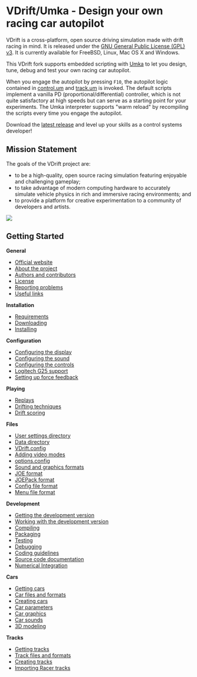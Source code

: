 VDrift/Umka - Design your own racing car autopilot 
==================================================

VDrift is a cross-platform, open source driving simulation made with drift
racing in mind. It is released under the [GNU General Public License (GPL) v3](http://www.gnu.org/licenses/gpl-3.0.en.html).
It is currently available for FreeBSD, Linux, Mac OS X and Windows.

This VDrift fork supports embedded scripting with [Umka](https://github.com/vtereshkov/umka-lang) to let you design, tune, debug and test your own racing car autopilot. 

When you engage the autopilot by pressing `F10`, the autopilot logic contained in [control.um](https://github.com/vtereshkov/vdrift/blob/master/control.um) and [track.um](https://github.com/vtereshkov/vdrift/blob/master/track.um) is invoked. The default scripts implement a vanilla PD (proportional/differential) controller, which is not quite satisfactory at high speeds but can serve as a starting point for your experiments. The Umka interpreter supports "warm reload" by recompiling the scripts every time you engage the autopilot.

Download the [latest release](https://github.com/vtereshkov/vdrift/releases) and level up your skills as a control systems developer!

Mission Statement
-----------------

The goals of the VDrift project are:

- to be a high-quality, open source racing simulation featuring enjoyable and
  challenging gameplay;
- to take advantage of modern computing hardware to accurately simulate vehicle
  physics in rich and immersive racing environments; and
- to provide a platform for creative experimentation to a community of
  developers and artists.

![](vdrift/raw/2f19c79de4fac0c326fa099dba7d9f19362552d0/miura_vdrift_899.jpg)

Getting Started
---------------

**General**

-   [Official website](http://vdrift.net)
-   [About the project](docs/About_the_project.md)
-   [Authors and contributors](docs/Authors_and_contributors.md)
-   [License](LICENSE)
-   [Reporting problems](docs/Reporting_problems.md)
-   [Useful links](docs/Useful_links.md)

**Installation**

-   [Requirements](docs/Requirements.md)
-   [Downloading](docs/Downloading.md)
-   [Installing](docs/Installing.md)

**Configuration**

-   [Configuring the display](docs/Configuring_the_display.md)
-   [Configuring the sound](docs/Configuring_the_sound.md)
-   [Configuring the controls](docs/Configuring_the_controls.md)
-   [Logitech G25 support](docs/Logitech_G25_support.md)
-   [Setting up force feedback](docs/Setting_up_force_feedback.md)

**Playing**

-   [Replays](docs/Replays.md)
-   [Drifting techniques](docs/Drifting_techniques.md)
-   [Drift scoring](docs/Drift_scoring.md)

**Files**

-   [User settings directory](docs/User_settings_directory.md)
-   [Data directory](docs/Data_directory.md)
-   [VDrift.config](docs/VDrift_config.md)
-   [Adding video modes](docs/Adding_video_modes.md)
-   [options.config](docs/Options_config.md)
-   [Sound and graphics formats](docs/Sound_and_graphics_formats.md)
-   [JOE format](docs/JOE_format.md)
-   [JOEPack format](docs/JOEPack_format.md)
-   [Config file format](docs/Config_file_format.md)
-   [Menu file format](docs/Menu_system.md)

**Development**

-   [Getting the development version](docs/Getting_the_development_version.md)
-   [Working with the development version](docs/Working_with_the_development_version.md)
-   [Compiling](docs/Compiling.md)
-   [Packaging](docs/Packaging.md)
-   [Testing](docs/Testing.md)
-   [Debugging](docs/Debugging.md)
-   [Coding guidelines](docs/Coding_guidelines.md)
-   [Source code documentation](docs/Source_code_documentation.md)
-   [Numerical Integration](docs/Numerical_integration.md)

**Cars**

-   [Getting cars](docs/Getting_cars.md)
-   [Car files and formats](docs/Car_files_and_formats.md)
-   [Creating cars](docs/Creating_cars.md)
-   [Car parameters](docs/Car_parameters.md)
-   [Car graphics](docs/Car_graphics.md)
-   [Car sounds](docs/Car_sounds.md)
-   [3D modeling](docs/3D_modeling.md)

**Tracks**

-   [Getting tracks](docs/Getting_tracks.md)
-   [Track files and formats](docs/Track_files_and_formats.md)
-   [Creating tracks](docs/Creating_tracks.md)
-   [Importing Racer tracks](docs/Importing_Racer_tracks.md)
